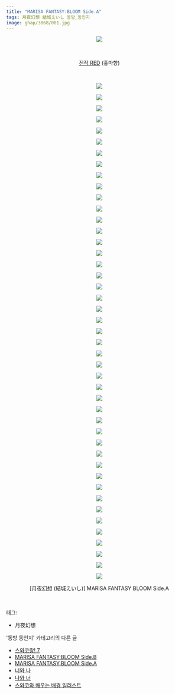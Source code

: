 ```yaml
---
title: "MARISA FANTASY:BLOOM Side.A"
tags: 月夜幻想 結城えいし 동방_동인지
image: ghap/3868/001.jpg
---
```

<div class="article">
<p style="text-align: center; clear: none; float: none;"><img src="{{ site.nasurl }}/ghap/3868/001.jpg"/></p>
<p style="text-align: center; clear: none; float: none;"><br/></p>
<p style="text-align: center; clear: none; float: none;"><a class="tx-link" href="http://ghaptouhou.tistory.com/3863" target="_blank">전작 RED</a> (홍마향)</p>
<p style="text-align: center; clear: none; float: none;"><br/></p>
<p style="text-align: center; clear: none; float: none;"><img src="{{ site.nasurl }}/ghap/3868/002.jpg"/></p>
<p style="text-align: center; clear: none; float: none;"><img src="{{ site.nasurl }}/ghap/3868/003.jpg"/></p>
<p style="text-align: center; clear: none; float: none;"><img src="{{ site.nasurl }}/ghap/3868/004.jpg"/></p>
<p style="text-align: center; clear: none; float: none;"><img src="{{ site.nasurl }}/ghap/3868/005.jpg"/></p>
<p style="text-align: center; clear: none; float: none;"><img src="{{ site.nasurl }}/ghap/3868/006.jpg"/></p>
<p style="text-align: center; clear: none; float: none;"><img src="{{ site.nasurl }}/ghap/3868/007.jpg"/></p>
<p style="text-align: center; clear: none; float: none;"><img src="{{ site.nasurl }}/ghap/3868/008.jpg"/></p>
<p style="text-align: center; clear: none; float: none;"><img src="{{ site.nasurl }}/ghap/3868/009.jpg"/></p>
<p style="text-align: center; clear: none; float: none;"><img src="{{ site.nasurl }}/ghap/3868/010.jpg"/></p>
<p style="text-align: center; clear: none; float: none;"><img src="{{ site.nasurl }}/ghap/3868/011.jpg"/></p>
<p style="text-align: center; clear: none; float: none;"><img src="{{ site.nasurl }}/ghap/3868/012.jpg"/></p>
<p style="text-align: center; clear: none; float: none;"><img src="{{ site.nasurl }}/ghap/3868/013.jpg"/></p>
<p style="text-align: center; clear: none; float: none;"><img src="{{ site.nasurl }}/ghap/3868/014.jpg"/></p>
<p style="text-align: center; clear: none; float: none;"><img src="{{ site.nasurl }}/ghap/3868/015.jpg"/></p>
<p style="text-align: center; clear: none; float: none;"><img src="{{ site.nasurl }}/ghap/3868/016.jpg"/></p>
<p style="text-align: center; clear: none; float: none;"><img src="{{ site.nasurl }}/ghap/3868/017.jpg"/></p>
<p style="text-align: center; clear: none; float: none;"><img src="{{ site.nasurl }}/ghap/3868/018.jpg"/></p>
<p style="text-align: center; clear: none; float: none;"><img src="{{ site.nasurl }}/ghap/3868/019.jpg"/></p>
<p style="text-align: center; clear: none; float: none;"><img src="{{ site.nasurl }}/ghap/3868/020.jpg"/></p>
<p style="text-align: center; clear: none; float: none;"><img src="{{ site.nasurl }}/ghap/3868/021.jpg"/></p>
<p style="text-align: center; clear: none; float: none;"><img src="{{ site.nasurl }}/ghap/3868/022.jpg"/></p>
<p style="text-align: center; clear: none; float: none;"><img src="{{ site.nasurl }}/ghap/3868/023.jpg"/></p>
<p style="text-align: center; clear: none; float: none;"><img src="{{ site.nasurl }}/ghap/3868/024.jpg"/></p>
<p style="text-align: center; clear: none; float: none;"><img src="{{ site.nasurl }}/ghap/3868/025.jpg"/></p>
<p style="text-align: center; clear: none; float: none;"><img src="{{ site.nasurl }}/ghap/3868/026.jpg"/></p>
<p style="text-align: center; clear: none; float: none;"><img src="{{ site.nasurl }}/ghap/3868/027.jpg"/></p>
<p style="text-align: center; clear: none; float: none;"><img src="{{ site.nasurl }}/ghap/3868/028.jpg"/></p>
<p style="text-align: center; clear: none; float: none;"><img src="{{ site.nasurl }}/ghap/3868/029.jpg"/></p>
<p style="text-align: center; clear: none; float: none;"><img src="{{ site.nasurl }}/ghap/3868/030.jpg"/></p>
<p style="text-align: center; clear: none; float: none;"><img src="{{ site.nasurl }}/ghap/3868/031.jpg"/></p>
<p style="text-align: center; clear: none; float: none;"><img src="{{ site.nasurl }}/ghap/3868/032.jpg"/></p>
<p style="text-align: center; clear: none; float: none;"><img src="{{ site.nasurl }}/ghap/3868/033.jpg"/></p>
<p style="text-align: center; clear: none; float: none;"><img src="{{ site.nasurl }}/ghap/3868/034.jpg"/></p>
<p style="text-align: center; clear: none; float: none;"><img src="{{ site.nasurl }}/ghap/3868/035.jpg"/></p>
<p style="text-align: center; clear: none; float: none;"><img src="{{ site.nasurl }}/ghap/3868/036.jpg"/></p>
<p style="text-align: center; clear: none; float: none;"><img src="{{ site.nasurl }}/ghap/3868/037.jpg"/></p>
<p style="text-align: center; clear: none; float: none;"><img src="{{ site.nasurl }}/ghap/3868/038.jpg"/></p>
<p style="text-align: center; clear: none; float: none;"><img src="{{ site.nasurl }}/ghap/3868/039.jpg"/></p>
<p style="text-align: center; clear: none; float: none;"><img src="{{ site.nasurl }}/ghap/3868/040.jpg"/></p>
<p style="text-align: center; clear: none; float: none;"><img src="{{ site.nasurl }}/ghap/3868/041.jpg"/></p>
<p style="text-align: center; clear: none; float: none;"><img src="{{ site.nasurl }}/ghap/3868/042.jpg"/></p>
<p style="text-align: center; clear: none; float: none;"><img src="{{ site.nasurl }}/ghap/3868/043.jpg"/></p>
<p style="text-align: center; clear: none; float: none;"><img src="{{ site.nasurl }}/ghap/3868/044.jpg"/></p>
<p style="text-align: center; clear: none; float: none;"><img src="{{ site.nasurl }}/ghap/3868/045.jpg"/></p>
<p style="text-align: center; clear: none; float: none;"><img src="{{ site.nasurl }}/ghap/3868/046.jpg"/></p>
<p style="text-align: center; clear: none; float: none;">[月夜幻想 (結城えいし)] MARISA FANTASY BLOOM Side.A</p>
<p><br/></p>
</div><div class="tagTrail">
<p>태그: </p>
<ul>
<li>月夜幻想</li>
</ul>
</div><div class="another">
<p>'동방 동인지' 카테고리의 다른 글</p>
<ul>
<li><a href="/2017-10-19-ghap_3870">스와코랑! 7</a></li>
<li><a href="/2017-10-18-ghap_3869">MARISA FANTASY:BLOOM Side.B</a></li>
<li><a href="/2017-10-18-ghap_3868">MARISA FANTASY:BLOOM Side.A</a></li>
<li><a href="/2017-10-17-ghap_3867">너와 나</a></li>
<li><a href="/2017-10-17-ghap_3866">나와 너</a></li>
<li><a href="/2017-10-17-ghap_3865">스와코와 배우는 배경 일러스트</a></li>
</ul>
</div><div class="cb_module cb_fluid">
<div class="cb_wrt cb_profile">
</div><!-- commentList close -->
</div>